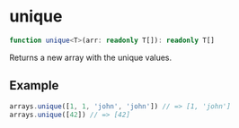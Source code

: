# unique

```ts
function unique<T>(arr: readonly T[]): readonly T[]
```

Returns a new array with the unique values.

## Example

```ts
arrays.unique([1, 1, 'john', 'john']) // => [1, 'john']
arrays.unique([42]) // => [42]
```

